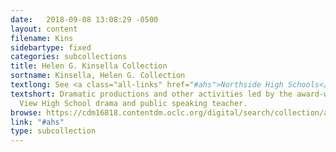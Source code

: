 ```yaml
---
date:   2018-09-08 13:08:29 -0500
layout: content
filename: Kins
sidebartype: fixed
categories: subcollections
title: Helen G. Kinsella Collection
sortname: Kinsella, Helen G. Collection
textlong: See <a class="all-links" href="#ahs">Northside High Schools</a>.
textshort: Dramatic productions and other activities led by the award-winning Lake
  View High School drama and public speaking teacher.
browse: https://cdm16818.contentdm.oclc.org/digital/search/collection/ahs/searchterm/Helen+G.+Kinsella+Collection/field/collec/mode/all/conn/and/order/nosort
link: "#ahs"
type: subcollection
---
```

